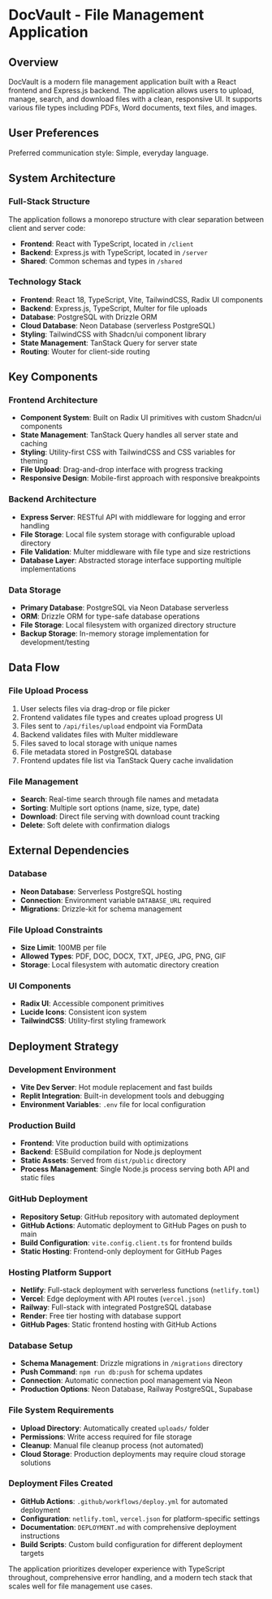 # DocVault - File Management Application

## Overview

DocVault is a modern file management application built with a React frontend and Express.js backend. The application allows users to upload, manage, search, and download files with a clean, responsive UI. It supports various file types including PDFs, Word documents, text files, and images.

## User Preferences

Preferred communication style: Simple, everyday language.

## System Architecture

### Full-Stack Structure
The application follows a monorepo structure with clear separation between client and server code:
- **Frontend**: React with TypeScript, located in `/client`
- **Backend**: Express.js with TypeScript, located in `/server`
- **Shared**: Common schemas and types in `/shared`

### Technology Stack
- **Frontend**: React 18, TypeScript, Vite, TailwindCSS, Radix UI components
- **Backend**: Express.js, TypeScript, Multer for file uploads
- **Database**: PostgreSQL with Drizzle ORM
- **Cloud Database**: Neon Database (serverless PostgreSQL)
- **Styling**: TailwindCSS with Shadcn/ui component library
- **State Management**: TanStack Query for server state
- **Routing**: Wouter for client-side routing

## Key Components

### Frontend Architecture
- **Component System**: Built on Radix UI primitives with custom Shadcn/ui components
- **State Management**: TanStack Query handles all server state and caching
- **Styling**: Utility-first CSS with TailwindCSS and CSS variables for theming
- **File Upload**: Drag-and-drop interface with progress tracking
- **Responsive Design**: Mobile-first approach with responsive breakpoints

### Backend Architecture
- **Express Server**: RESTful API with middleware for logging and error handling
- **File Storage**: Local file system storage with configurable upload directory
- **File Validation**: Multer middleware with file type and size restrictions
- **Database Layer**: Abstracted storage interface supporting multiple implementations

### Data Storage
- **Primary Database**: PostgreSQL via Neon Database serverless
- **ORM**: Drizzle ORM for type-safe database operations
- **File Storage**: Local filesystem with organized directory structure
- **Backup Storage**: In-memory storage implementation for development/testing

## Data Flow

### File Upload Process
1. User selects files via drag-drop or file picker
2. Frontend validates file types and creates upload progress UI
3. Files sent to `/api/files/upload` endpoint via FormData
4. Backend validates files with Multer middleware
5. Files saved to local storage with unique names
6. File metadata stored in PostgreSQL database
7. Frontend updates file list via TanStack Query cache invalidation

### File Management
- **Search**: Real-time search through file names and metadata
- **Sorting**: Multiple sort options (name, size, type, date)
- **Download**: Direct file serving with download count tracking
- **Delete**: Soft delete with confirmation dialogs

## External Dependencies

### Database
- **Neon Database**: Serverless PostgreSQL hosting
- **Connection**: Environment variable `DATABASE_URL` required
- **Migrations**: Drizzle-kit for schema management

### File Upload Constraints
- **Size Limit**: 100MB per file
- **Allowed Types**: PDF, DOC, DOCX, TXT, JPEG, JPG, PNG, GIF
- **Storage**: Local filesystem with automatic directory creation

### UI Components
- **Radix UI**: Accessible component primitives
- **Lucide Icons**: Consistent icon system
- **TailwindCSS**: Utility-first styling framework

## Deployment Strategy

### Development Environment
- **Vite Dev Server**: Hot module replacement and fast builds
- **Replit Integration**: Built-in development tools and debugging
- **Environment Variables**: `.env` file for local configuration

### Production Build
- **Frontend**: Vite production build with optimizations
- **Backend**: ESBuild compilation for Node.js deployment
- **Static Assets**: Served from `dist/public` directory
- **Process Management**: Single Node.js process serving both API and static files

### GitHub Deployment
- **Repository Setup**: GitHub repository with automated deployment
- **GitHub Actions**: Automatic deployment to GitHub Pages on push to main
- **Build Configuration**: `vite.config.client.ts` for frontend builds
- **Static Hosting**: Frontend-only deployment for GitHub Pages

### Hosting Platform Support
- **Netlify**: Full-stack deployment with serverless functions (`netlify.toml`)
- **Vercel**: Edge deployment with API routes (`vercel.json`)
- **Railway**: Full-stack with integrated PostgreSQL database
- **Render**: Free tier hosting with database support
- **GitHub Pages**: Static frontend hosting with GitHub Actions

### Database Setup
- **Schema Management**: Drizzle migrations in `/migrations` directory
- **Push Command**: `npm run db:push` for schema updates
- **Connection**: Automatic connection pool management via Neon
- **Production Options**: Neon Database, Railway PostgreSQL, Supabase

### File System Requirements
- **Upload Directory**: Automatically created `uploads/` folder
- **Permissions**: Write access required for file storage
- **Cleanup**: Manual file cleanup process (not automated)
- **Cloud Storage**: Production deployments may require cloud storage solutions

### Deployment Files Created
- **GitHub Actions**: `.github/workflows/deploy.yml` for automated deployment
- **Configuration**: `netlify.toml`, `vercel.json` for platform-specific settings
- **Documentation**: `DEPLOYMENT.md` with comprehensive deployment instructions
- **Build Scripts**: Custom build configuration for different deployment targets

The application prioritizes developer experience with TypeScript throughout, comprehensive error handling, and a modern tech stack that scales well for file management use cases.
